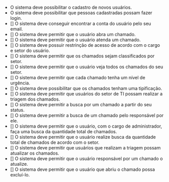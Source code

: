 -  O sistema deve possibilitar o cadastro de novos usuários.
-  O sistema deve possibilitar que pessoas cadastradas possam fazer login.
- [] O sistema deve conseguir encontrar a conta do usuário pelo seu email.
- [] O sistema deve permitir que o usuário abra um chamado.
- [] O sistema deve permitir que o usuário atenda um chamado.
- [] O sistema deve possuir restrinção de acesso de acordo com o cargo e setor do usuário.
- [] O sistema deve permitir que os chamados sejam classificados por setor.
- [] O sistema deve permitir que o usuário veja todos os chamados do seu setor.
- [] O sistema deve permitir que cada chamado tenha um nível de urgência.
- [] O sistema deve possibilitar que os chamados tenham uma tipificação.
- [] O sistema deve permitir que usuários do setor de TI possam realizar a triagem dos chamados.
- [] O sistema deve permitir a busca por um chamado a partir do seu status.
- [] O sistema deve permitir a busca de um chamado pelo responsável por ele.
- [] O sistema deve permitir que o usuário, com o cargo de administrador, faça uma busca da quantidade total de chamados.
- [] O sistema deve permitir que o usuário realize busca da quantidade total de chamados de acordo com o setor.
- [] O sistema deve permitir que usuários que realizam a triagem possam atualizar os chamados.
- [] O sistema deve permitir que o usuário responsável por um chamado o atualize.
- [] O sistema deve permitir que o usuário que abriu o chamado possa excluí-lo.
